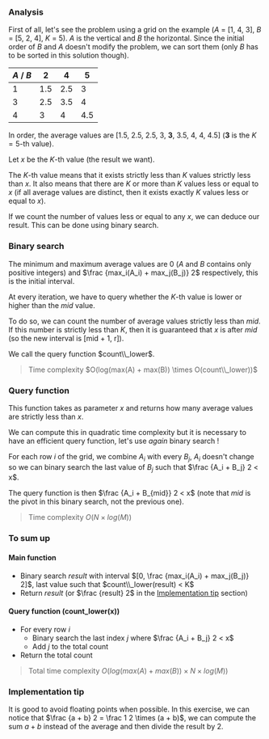 ### Analysis
First of all, let's see the problem using a grid on the example ($A$ = [1, 4, 3], $B$ = [5, 2, 4], $K$ = 5).
$A$ is the vertical and $B$ the horizontal.
Since the initial order of $B$ and $A$ doesn't modify the problem, we can sort them (only $B$ has to be sorted in this solution though).

| $A$ / $B$ | 2   | 4   | 5   |
| --------- | --- | --- | --- |
| 1         | 1.5 | 2.5 | 3   |
| 3         | 2.5 | 3.5 | 4   |
| 4         | 3   | 4   | 4.5 |

In order, the average values are [1.5, 2.5, 2.5, 3, **3**, 3.5, 4, 4, 4.5] (**3** is the $K = 5$-th value).

Let $x$ be the $K$-th value (the result we want).

The $K$-th value means that it exists strictly less than $K$ values strictly less than $x$.
It also means that there are $K$ or more than $K$ values less or equal to $x$ (if all average values are distinct, then it exists exactly $K$ values less or equal to $x$).

If we count the number of values less or equal to any $x$, we can deduce our result.
This can be done using binary search.

### Binary search
The minimum and maximum average values are $0$ ($A$ and $B$ contains only positive integers) and $\frac {max_i(A_i) + max_j(B_j)} 2$ respectively, this is the initial interval.

At every iteration, we have to query whether the $K$-th value is lower or higher than the $mid$ value.

To do so, we can count the number of average values strictly less than $mid$.
If this number is strictly less than $K$, then it is guaranteed that $x$ is after $mid$ (so the new interval is [mid + 1, r]).

We call the query function $count\\_lower$.

> Time complexity $O(log(max(A) + max(B)) \times O(count\\_lower))$

### Query function
This function takes as parameter $x$ and returns how many average values are strictly less than $x$.

We can compute this in quadratic time complexity but it is necessary to have an efficient query function, let's use *again* binary search !

For each row $i$ of the grid, we combine $A_i$ with every $B_j$, $A_i$ doesn't change so we can binary search the last value of $B_j$ such that $\frac {A_i + B_j} 2 < x$.

The query function is then $\frac {A_i + B_{mid}} 2 < x$ (note that $mid$ is the pivot in this binary search, not the previous one).

> Time complexity $O(N \times log(M))$

### To sum up

#### Main function

- Binary search $result$ with interval $[0, \frac {max_i(A_i) + max_j(B_j)} 2]$, last value such that $count\\_lower(result) < K$
- Return $result$ (or $\frac {result} 2$ in the [Implementation tip](#implementation-tip) section)

#### Query function (count_lower(x))

- For every row $i$
  - Binary search the last index $j$ where $\frac {A_i + B_j} 2 < x$
  - Add $j$ to the total count
- Return the total count

> Total time complexity $O(log(max(A) + max(B)) \times N \times log(M))$

### Implementation tip
It is good to avoid floating points when possible.
In this exercise, we can notice that $\frac {a + b} 2 = \frac 1 2 \times (a + b)$, we can compute the sum $a + b$ instead of the average and then divide the result by $2$.
